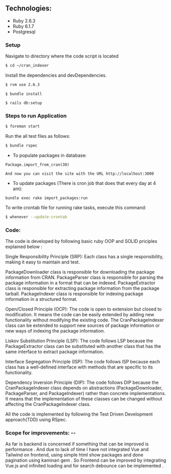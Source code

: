 ## Technologies:

* Ruby 2.6.3
* Ruby 6.1.7
* Postgresql

### Setup

Navigate to directory where the code script is located

```sh
$ cd ~/cran_indexer
```
Install the dependencies and devDependencies.

```sh
$ rvm use 2.6.3
````
```
$ bundle install
```

```
$ rails db:setup
```


### Steps to run Application

```sh
$ foreman start
```


Run the all test files as follows:
```sh
$ bundle rspec
```


* To populate packages in database:
```
Package.import_from_cran(30)
```


```
And now you can visit the site with the URL http://localhost:3000
```

* To update packages (There is cron job that does that every day at 4 am):
```
bundle exec rake import_packages:run
```

To write crontab file for running rake tasks, execute this command:

```sh
$ whenever --update-crontab
```

### Code:

The code is developed by following basic ruby OOP and SOLID priciples explained below : 

Single Responsibility Principle (SRP):
Each class has a single responsibility, making it easy to maintain and test.

PackageDownloader class is responsible for downloading the package information from CRAN.
PackageParser class is responsible for parsing the package information in a format that can be indexed.
PackageExtractor class is responsible for extracting package information from the package tarball.
PackageIndexer class is responsible for indexing package information in a structured format.

Open/Closed Principle (OCP):
The code is open to extension but closed to modification. It means the code can be easily extended by adding new functionality without modifying the existing code.
The CranPackageIndexer class can be extended to support new sources of package information or new ways of indexing the package information.

Liskov Substitution Principle (LSP):
The code follows LSP because the PackageExtractor class can be substituted with another class that has the same interface to extract package information.

Interface Segregation Principle (ISP):
The code follows ISP because each class has a well-defined interface with methods that are specific to its functionality.

Dependency Inversion Principle (DIP):
The code follows DIP because the CranPackageIndexer class depends on abstractions (PackageDownloader, PackageParser, and PackageIndexer) rather than concrete implementations. It means that the implementation of these classes can be changed without affecting the CranPackageIndexer class.

All the code is implemented by following the Test Driven Development approach(TDD) using RSpec.


### Scope for improvements: --

As far is backend is concerned if something that can be improved is performance . And due to lack of time I have not integrated Vue and Tailwind on frontend, using simple html show packages and done pagination using kaminari gem . So Frontend can be improved by integrating Vue.js and infinited loading and for search debounce can be implemented . 

